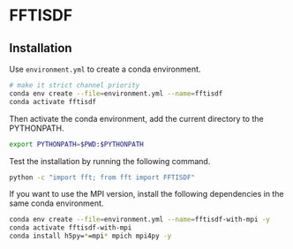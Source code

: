 # FFTISDF

## Installation

Use `environment.yml` to create a conda environment.

```bash
# make it strict channel priority
conda env create --file=environment.yml --name=fftisdf
conda activate fftisdf
```

Then activate the conda environment, add the current directory to the PYTHONPATH.

```bash
export PYTHONPATH=$PWD:$PYTHONPATH
```

Test the installation by running the following command.

```bash
python -c "import fft; from fft import FFTISDF"
```

If you want to use the MPI version, install the following dependencies
in the same conda environment.

```bash
conda env create --file=environment.yml --name=fftisdf-with-mpi -y
conda activate fftisdf-with-mpi
conda install h5py=*=mpi* mpich mpi4py -y
```
